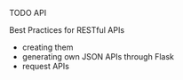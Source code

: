 TODO API

Best Practices for RESTful APIs
- creating them
- generating own JSON APIs through Flask
- request APIs